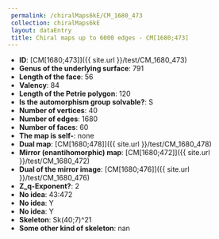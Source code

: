```yaml
--- 
 permalink: /chiralMaps6kE/CM_1680_473 
 collection: chiralMaps6kE
 layout: dataEntry
 title: Chiral maps up to 6000 edges - CM[1680;473]
---
```


- **ID**: [CM[1680;473]]({{ site.url }}/test/CM_1680_473)
- **Genus of the underlying surface**: 791
- **Length of the face**: 56
- **Valency**: 84
- **Length of the Petrie polygon**: 120
- **Is the automorphism group solvable?**: S
- **Number of vertices**: 40
- **Number of edges**: 1680
- **Number of faces**: 60
- **The map is self-**: none
- **Dual map**: [CM[1680;478]]({{ site.url }}/test/CM_1680_478)
- **Mirror (enantihomorphic) map**: [CM[1680;472]]({{ site.url }}/test/CM_1680_472)
- **Dual of the mirror image**: [CM[1680;476]]({{ site.url }}/test/CM_1680_476)
- **Z_q-Exponent?**: 2
- **No idea**:  43:472
- **No idea**: Y
- **No idea**: Y
- **Skeleton**: Sk(40;7)^21
- **Some other kind of skeleton**: nan
